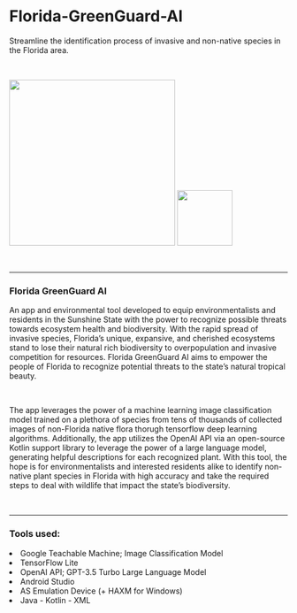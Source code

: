# Florida-GreenGuard-AI

Streamline the identification process of invasive and non-native species in the Florida area.

</br>

<img src="https://landscapeforlife.colostate.edu/wp-content/uploads/2017/12/74_1459323-LGPT.jpg" height=300px></img>
<img src="https://github.com/harounathiam2005/Florida-GreenGuard-AI/blob/main/app/src/main/Assets/Florida_GreenGuard_AI-Logo.png" height=100px></img>

</br>
<hr>

<h3><b>Florida GreenGuard AI</b></h3>
<p>
An app and environmental tool developed to equip environmentalists and residents in the Sunshine State with the power to recognize possible threats towards ecosystem health and biodiversity. With the rapid spread of invasive species, Florida’s unique, expansive, and cherished ecosystems stand to lose their natural rich biodiversity to overpopulation and invasive competition for resources. Florida GreenGuard AI aims to empower the people of Florida to recognize potential threats to the state’s natural tropical beauty.
</p>

</br>

<p>
The app leverages the power of a machine learning image classification model trained on a plethora of species from tens of thousands of collected images of non-Florida native flora thorugh tensorflow deep learning algorithms. Additionally, the app utilizes the OpenAI API via an open-source Kotlin support library to leverage the power of a large language model, generating helpful descriptions for each recognized plant. With this tool, the hope is for environmentalists and interested residents alike to identify non-native plant species in Florida with high accuracy and take the required steps to deal with wildlife that impact the state’s biodiversity.
</p>

</br>
<hr>

<h3>Tools used:</h3>

<li>Google Teachable Machine; Image Classification Model</li>
<li>TensorFlow Lite</li>
<li>OpenAI API; GPT-3.5 Turbo Large Language Model</li>
<li>Android Studio</li>
<li>AS Emulation Device (+ HAXM for Windows)</li>
<li>Java - Kotlin - XML</li>

</br>
